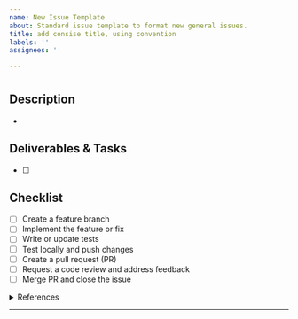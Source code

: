 ```yaml
---
name: New Issue Template
about: Standard issue template to format new general issues.
title: add consise title, using convention
labels: ''
assignees: ''

---
```


<!-- Briefly summarise the issue in a concise title next to '#'-->
#

## Description
<!-- Add a short bullet point description of the problem, requirement, or goal. -->
- 

## Deliverables & Tasks
<!-- List actionable tasks. Break down into smaller steps if needed. -->
- [ ] 

## Checklist 
<!-- General development workflow steps. Remove if unsuitable. -->
- [ ] Create a feature branch
- [ ] Implement the feature or fix
- [ ] Write or update tests
- [ ] Test locally and push changes
- [ ] Create a pull request (PR)
- [ ] Request a code review and address feedback
- [ ] Merge PR and close the issue

<details>
<summary>References</summary>

- 

</details>

---
<!-- For tips, examples, and advanced Markdown usage, see the [Project Workflow README](.github/Project_Workflow.md). -->
